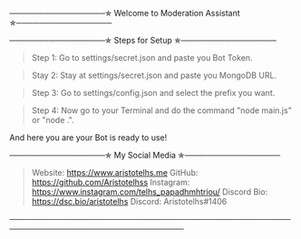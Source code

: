                                     
─────────────────✯ Welcome to Moderation Assistant ✯─────────────────

─────────────────✯ Steps for Setup ✯─────────────────

> Step 1: Go to settings/secret.json and paste you Bot Token.

> Stay 2: Stay at settings/secret.json and paste you MongoDB URL.

> Step 3: Go to settings/config.json and select the prefix you want.

> Step 4: Now go to your Terminal and do the command "node main.js" or "node .".

And here you are your Bot is ready to use!

─────────────────✯ My Social Media ✯─────────────────

> Website: https://www.aristotelhs.me
> GitHub: https://github.com/Aristotelhss
> Instagram: https://www.instagram.com/telhs_papadhmhtriou/
> Discord Bio: https://dsc.bio/aristotelhs
> Discord: Aristotelhs#1406

─────────────────────────────────────────────────────────────────────────────────
